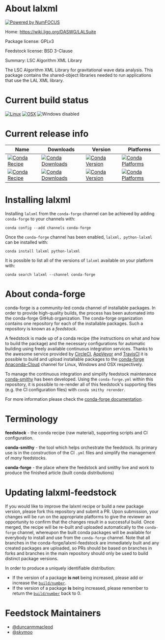 About lalxml
============

[![Powered by NumFOCUS](https://img.shields.io/badge/powered%20by-NumFOCUS-orange.svg?style=flat&colorA=E1523D&colorB=007D8A)](http://numfocus.org)

Home: https://wiki.ligo.org/DASWG/LALSuite

Package license: GPLv3

Feedstock license: BSD 3-Clause

Summary: LSC Algorithm XML Library

The LSC Algorithm XML Library for gravitational wave data analysis.
This package contains the shared-object libraries needed to run
applications that use the LAL XML library.


Current build status
====================

[![Linux](https://img.shields.io/circleci/project/github/conda-forge/lalxml-feedstock/master.svg?label=Linux)](https://circleci.com/gh/conda-forge/lalxml-feedstock)
[![OSX](https://img.shields.io/travis/conda-forge/lalxml-feedstock/master.svg?label=macOS)](https://travis-ci.org/conda-forge/lalxml-feedstock)
![Windows disabled](https://img.shields.io/badge/Windows-disabled-lightgrey.svg)

Current release info
====================

| Name | Downloads | Version | Platforms |
| --- | --- | --- | --- |
| [![Conda Recipe](https://img.shields.io/badge/recipe-lalxml-green.svg)](https://anaconda.org/conda-forge/lalxml) | [![Conda Downloads](https://img.shields.io/conda/dn/conda-forge/lalxml.svg)](https://anaconda.org/conda-forge/lalxml) | [![Conda Version](https://img.shields.io/conda/vn/conda-forge/lalxml.svg)](https://anaconda.org/conda-forge/lalxml) | [![Conda Platforms](https://img.shields.io/conda/pn/conda-forge/lalxml.svg)](https://anaconda.org/conda-forge/lalxml) |
| [![Conda Recipe](https://img.shields.io/badge/recipe-python--lalxml-green.svg)](https://anaconda.org/conda-forge/python-lalxml) | [![Conda Downloads](https://img.shields.io/conda/dn/conda-forge/python-lalxml.svg)](https://anaconda.org/conda-forge/python-lalxml) | [![Conda Version](https://img.shields.io/conda/vn/conda-forge/python-lalxml.svg)](https://anaconda.org/conda-forge/python-lalxml) | [![Conda Platforms](https://img.shields.io/conda/pn/conda-forge/python-lalxml.svg)](https://anaconda.org/conda-forge/python-lalxml) |

Installing lalxml
=================

Installing `lalxml` from the `conda-forge` channel can be achieved by adding `conda-forge` to your channels with:

```
conda config --add channels conda-forge
```

Once the `conda-forge` channel has been enabled, `lalxml, python-lalxml` can be installed with:

```
conda install lalxml python-lalxml
```

It is possible to list all of the versions of `lalxml` available on your platform with:

```
conda search lalxml --channel conda-forge
```


About conda-forge
=================

conda-forge is a community-led conda channel of installable packages.
In order to provide high-quality builds, the process has been automated into the
conda-forge GitHub organization. The conda-forge organization contains one repository
for each of the installable packages. Such a repository is known as a *feedstock*.

A feedstock is made up of a conda recipe (the instructions on what and how to build
the package) and the necessary configurations for automatic building using freely
available continuous integration services. Thanks to the awesome service provided by
[CircleCI](https://circleci.com/), [AppVeyor](https://www.appveyor.com/)
and [TravisCI](https://travis-ci.org/) it is possible to build and upload installable
packages to the [conda-forge](https://anaconda.org/conda-forge)
[Anaconda-Cloud](https://anaconda.org/) channel for Linux, Windows and OSX respectively.

To manage the continuous integration and simplify feedstock maintenance
[conda-smithy](https://github.com/conda-forge/conda-smithy) has been developed.
Using the ``conda-forge.yml`` within this repository, it is possible to re-render all of
this feedstock's supporting files (e.g. the CI configuration files) with ``conda smithy rerender``.

For more information please check the [conda-forge documentation](https://conda-forge.org/docs/).

Terminology
===========

**feedstock** - the conda recipe (raw material), supporting scripts and CI configuration.

**conda-smithy** - the tool which helps orchestrate the feedstock.
                   Its primary use is in the construction of the CI ``.yml`` files
                   and simplify the management of *many* feedstocks.

**conda-forge** - the place where the feedstock and smithy live and work to
                  produce the finished article (built conda distributions)


Updating lalxml-feedstock
=========================

If you would like to improve the lalxml recipe or build a new
package version, please fork this repository and submit a PR. Upon submission,
your changes will be run on the appropriate platforms to give the reviewer an
opportunity to confirm that the changes result in a successful build. Once
merged, the recipe will be re-built and uploaded automatically to the
`conda-forge` channel, whereupon the built conda packages will be available for
everybody to install and use from the `conda-forge` channel.
Note that all branches in the conda-forge/lalxml-feedstock are
immediately built and any created packages are uploaded, so PRs should be based
on branches in forks and branches in the main repository should only be used to
build distinct package versions.

In order to produce a uniquely identifiable distribution:
 * If the version of a package **is not** being increased, please add or increase
   the [``build/number``](https://conda.io/docs/user-guide/tasks/build-packages/define-metadata.html#build-number-and-string).
 * If the version of a package **is** being increased, please remember to return
   the [``build/number``](https://conda.io/docs/user-guide/tasks/build-packages/define-metadata.html#build-number-and-string)
   back to 0.

Feedstock Maintainers
=====================

* [@duncanmmacleod](https://github.com/duncanmmacleod/)
* [@skymoo](https://github.com/skymoo/)

